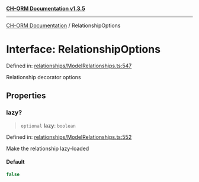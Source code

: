 [**CH-ORM Documentation v1.3.5**](../README.md)

***

[CH-ORM Documentation](../globals.md) / RelationshipOptions

# Interface: RelationshipOptions

Defined in: [relationships/ModelRelationships.ts:547](https://github.com/iarayan/ch-orm/blob/main/src/relationships/ModelRelationships.ts#L547)

Relationship decorator options

## Properties

### lazy?

> `optional` **lazy**: `boolean`

Defined in: [relationships/ModelRelationships.ts:552](https://github.com/iarayan/ch-orm/blob/main/src/relationships/ModelRelationships.ts#L552)

Make the relationship lazy-loaded

#### Default

```ts
false
```
